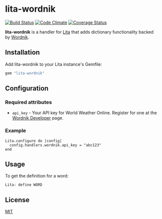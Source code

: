 # lita-wordnik

[![Build Status](https://travis-ci.org/jimmycuadra/lita-wordnik.png)](https://travis-ci.org/jimmycuadra/lita-wordnik)
[![Code Climate](https://codeclimate.com/github/jimmycuadra/lita-wordnik.png)](https://codeclimate.com/github/jimmycuadra/lita-wordnik)
[![Coverage Status](https://coveralls.io/repos/jimmycuadra/lita-wordnik/badge.png)](https://coveralls.io/r/jimmycuadra/lita-wordnik)

**lita-wordnik** is a handler for [Lita](https://github.com/jimmycuadra/lita) that adds dictionary functionality backed by [Wordnik](http://www.wordnik.com/).

## Installation

Add lita-wordnik to your Lita instance's Gemfile:

``` ruby
gem "lita-wordnik"
```

## Configuration

### Required attributes

* `api_key` - Your API key for World Weather Online. Register for one at the [Wordnik Developer](http://developer.wordnik.com/) page.

### Example

```
Lita.configure do |config|
  config.handlers.wordnik.api_key = "abc123"
end
```

## Usage

To get the definition for a word:

```
Lita: define WORD
```

## License

[MIT](http://opensource.org/licenses/MIT)
